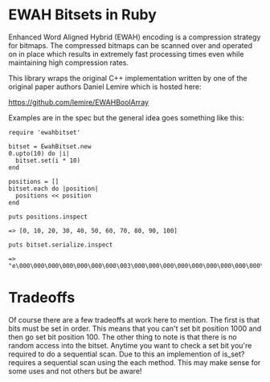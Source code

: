 # EWAH Bitsets in Ruby

Enhanced Word Aligned Hybrid (EWAH) encoding is a compression strategy for bitmaps. The compressed bitmaps can be scanned over and operated on in place which results in extremely fast processing times even while maintaining high compression rates.

This library wraps the original C++ implementation written by one of the original paper authors Daniel Lemire which is hosted here:

https://github.com/lemire/EWAHBoolArray

Examples are in the spec but the general idea goes something like this:

    require 'ewahbitset'
    
    bitset = EwahBitset.new
    0.upto(10) do |i|
      bitset.set(i * 10)
    end
    
    positions = []
    bitset.each do |position|
      positions << position
    end
    
    puts positions.inspect
    
    => [0, 10, 20, 30, 40, 50, 60, 70, 80, 90, 100]
    
    puts bitset.serialize.inspect
    
    => "e\000\000\000\000\000\000\000\003\000\000\000\000\000\000\000\000\000\000\000\004\000\000\000\001\004\020@\000\001\004\020@\000\001\004\020\000\000\000"

# Tradeoffs

Of course there are a few tradeoffs at work here to mention. The first is that bits must be set in order. This means that you can't set bit position 1000 and then go set bit position 100. The other thing to note is that there is no random access into the bitset. Anytime you want to check a set bit you're required to do a sequential scan. Due to this an implemention of is_set? requires a sequential scan using the each method. This may make sense for some uses and not others but be aware!